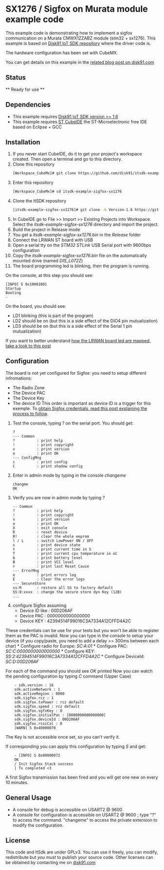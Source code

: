# SX1276 / Sigfox on Murata module example code

This example code is demonstrating how to implement a sigfox communication on a Murata CMWX1ZZABZ module (stm32 + sx1276). This example is based on [Disk91 IoT SDK repository](https://github.com/disk91/stm32-it-sdk) where the driver code is.

The hardware configuration has been set with CubeMX.

You can get details on this example in the [related blog post on disk91.com](https://www.disk91.com/2019/technology/sigfox/murata-abz-sigfox-connectivity/)

## Status
** Ready for use **

## Dependencies
* This example requires [Disk91 IoT SDK version >= 1.6](https://github.com/disk91/stm32-it-sdk/tree/Version-1.6)
* This example requires [ST CubeIDE](https://www.st.com/en/development-tools/stm32cubeide.html) the ST-Microelectronic free IDE based on Eclipse + GCC

## Installation
1. If you never start CubeIDE, do it to get your project's workspace created. Then open a terminal and go to this directory.
2. Clone this repository
	```sh
	[Workspace_CubeMx]# git clone https://github.com/disk91/itsdk-example-sigfox-sx1276.git
	```
3. Enter this repository
	```sh
	[Workspace_CubeMx]# cd itsdk-example-sigfox-sx1276
	```
4. Clone the ItSDK repository
	```sh
	[itsdk-example-sigfox-sx1276]# git clone -b Version-1.6 https://github.com/disk91/stm32-it-sdk.git
	``` 
5. In CubeIDE go to File >> Import >> Existing Projects into Workspace. Select the _itsdk-example-sigfox-sx1276_ directory and import the project.
6. Build the project in Release mode
7. You get a _itsdk-example-sigfox-sx1276.bin_ in the _Release_ folder
8. Connect the LRWAN ST board with USB
9. Open a serial tty on the _STM32 STLink_ USB Serial port with 9600bps configuration 
10. Copy the _itsdk-example-sigfox-sx1276.bin_ file on the automatically mounted drive (named *DIS_L072Z*)
11. The board programming led is blinking, then the program is running.

On the console, at this step you should see:
```
[INFO] S 0x10001001
Startup
Booting
- 
```
On the board, you should see:
 - LD1 blinking (this is part of the program) 
 - LD2 should be on (but this is a side effect of the DIO4 pin mutualization)
 - LD3 should be on (but this is a side effect of the Serial 1 pin mutualization)

If you want to better understand [how the LRWAN board led are mapped, take a look to this post](https://www.disk91.com/2019/technology/hardware/getting-started-with-st-murata-lorawan-board/)

## Configuration
The board is not yet configured for Sigfox: you need to setup different infromations:
- The Radio Zone
- The Device PAC
- The Device Key
- The device ID
This order is important as device ID is a trigger for this exemple.
To [obtain Sigfox credentials, read this post explaining the process to follow](https://www.disk91.com/2019/technology/sigfox/murata-abz-sigfox-connectivity/).

1. Test the console, typing ? on the serial port. You should get:
	```
	?
	--- Common
	?          : print help
	!          : print copyright
	v          : print version
	o          : print OK
	--- ConfigMng
	c          : print config
	C          : print shadow config
	```
2. Enter in admin mode by typing in the console _changeme_
	```
	changme
	OK
	```
3. Verify you are now in admin mode by typing _?_
	```
	-- Common
	?          : print help
	!          : print copyright
	v          : print version
	o          : print OK
	X          : exit console
	R          : reset device
	R!         : clear the whole eeprom
	l / L      : switch LowPower ON / OFF
	s          : print device state
	t          : print current time in S
	T          : print current cpu temperature in oC
	b          : print battery level
	B          : print VCC level
	r          : print last Reset Cause
	--- ErrorMng
	e          : print errors log
	E          : Clear the error logs
	--- SecureStore
	ss:R       : restore all SS to factory default
	SS:0:xxxx  : change the secure store dyn Key (12B)
	...
	```
4. configure Sigfox assuming
	- Device ID like : 00D206AF
	- Device PAC : 0000000000000000
	- Device KEY : 42394514F99016C3A7334A12CFFD4A2C
	
These credentials can be use for your tests but you won't be able to register them as the PAC is invalid.
Now you can type in the console to setup your device (if you copy/paste, you need to add a delay >= 300ms between each char)
	* Configure radio for Europe: _SC:A:01_
	* Configure PAC: _SC:C:0000000000000000_
	* Configure KEY: _SS:2:42394514F99016C3A7334A12CFFD4A2C_
	* Configure DeviceId: _SC:D:00D206AF_
	
For each of the command you should see *OK* printed
Now you can watch the pending configuration by typing _C_ command (Upper Case)
```
	- sdk.version : 16
	sdk.activeNetwork : 1
	sdk.activeRegion : 0000
	sdk.sigfox.rcz : 1
	sdk.sigfox.txPower : rcz default
	sdk.sigfox.speed : rcz default
	sdk.sigfox.sgfxKey : 0
	sdk.sigfox.initialPac : [0000000000000000]
	sdk.sigfox.deviceId : 00D206AF 
	sdk.sigfox.rssiCal : 0
	[WARN] S 0x40000070
```
The Key is not accessible once set, so you can't verify it.

If corresponding you can apply this configuration by typing _S_ and get:
```
	- [INFO] S 0x00000072
	OK
	/ Init Sigfox Stack success
	| Tx completed <3
```
A first Sigfox transmission has been fired and you will get one new on every 10 minutes.


## General Usage

* A console for debug is accessible on USART2 @ 9600
* A console for configuration is accessible on USART2 @ 9600 ; type "?" to access the command. "changeme" to access the private extension to modify the configuration.

## License

This code and ItSdk are under GPLv3. You can use it freely, you can modify, redistribute but *you must* to publish your source code. Other licenses can be obtained by contacting me on [disk91.com](https://www.disk91.com)
